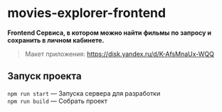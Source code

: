 # movies-explorer-frontend

**Frontend Сервиса, в котором можно найти фильмы по запросу и сохранить в личном кабинете.**

> Макет приложения: https://disk.yandex.ru/d/K-AfsMnaUx-WQQ

## Запуск проекта  

`npm run start` — Запуска сервера для разработки  
`npm run build` — Собрать проект
